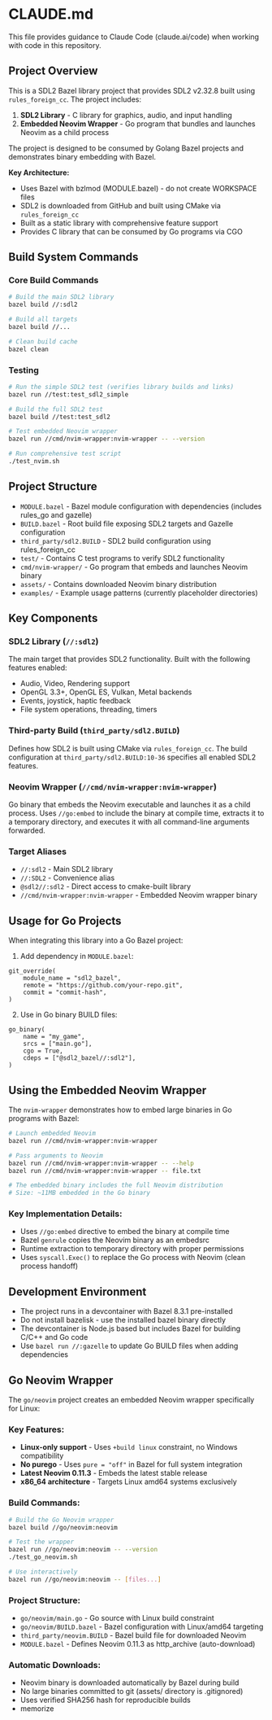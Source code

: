# CLAUDE.md

This file provides guidance to Claude Code (claude.ai/code) when working with code in this repository.

## Project Overview

This is a SDL2 Bazel library project that provides SDL2 v2.32.8 built using `rules_foreign_cc`. The project includes:

1. **SDL2 Library** - C library for graphics, audio, and input handling
2. **Embedded Neovim Wrapper** - Go program that bundles and launches Neovim as a child process

The project is designed to be consumed by Golang Bazel projects and demonstrates binary embedding with Bazel.

**Key Architecture:**

- Uses Bazel with bzlmod (MODULE.bazel) - do not create WORKSPACE files
- SDL2 is downloaded from GitHub and built using CMake via `rules_foreign_cc`
- Built as a static library with comprehensive feature support
- Provides C library that can be consumed by Go programs via CGO

## Build System Commands

### Core Build Commands

```bash
# Build the main SDL2 library
bazel build //:sdl2

# Build all targets
bazel build //...

# Clean build cache
bazel clean
```

### Testing

```bash
# Run the simple SDL2 test (verifies library builds and links)
bazel run //test:test_sdl2_simple

# Build the full SDL2 test
bazel build //test:test_sdl2

# Test embedded Neovim wrapper
bazel run //cmd/nvim-wrapper:nvim-wrapper -- --version

# Run comprehensive test script
./test_nvim.sh
```

## Project Structure

- `MODULE.bazel` - Bazel module configuration with dependencies (includes rules_go and gazelle)
- `BUILD.bazel` - Root build file exposing SDL2 targets and Gazelle configuration
- `third_party/sdl2.BUILD` - SDL2 build configuration using rules_foreign_cc
- `test/` - Contains C test programs to verify SDL2 functionality
- `cmd/nvim-wrapper/` - Go program that embeds and launches Neovim binary
- `assets/` - Contains downloaded Neovim binary distribution
- `examples/` - Example usage patterns (currently placeholder directories)

## Key Components

### SDL2 Library (`//:sdl2`)

The main target that provides SDL2 functionality. Built with the following features enabled:

- Audio, Video, Rendering support
- OpenGL 3.3+, OpenGL ES, Vulkan, Metal backends
- Events, joystick, haptic feedback
- File system operations, threading, timers

### Third-party Build (`third_party/sdl2.BUILD`)

Defines how SDL2 is built using CMake via `rules_foreign_cc`. The build configuration at `third_party/sdl2.BUILD:10-36` specifies all enabled SDL2 features.

### Neovim Wrapper (`//cmd/nvim-wrapper:nvim-wrapper`)

Go binary that embeds the Neovim executable and launches it as a child process. Uses `//go:embed` to include the binary at compile time, extracts it to a temporary directory, and executes it with all command-line arguments forwarded.

### Target Aliases

- `//:sdl2` - Main SDL2 library
- `//:SDL2` - Convenience alias
- `@sdl2//:sdl2` - Direct access to cmake-built library
- `//cmd/nvim-wrapper:nvim-wrapper` - Embedded Neovim wrapper binary

## Usage for Go Projects

When integrating this library into a Go Bazel project:

1. Add dependency in `MODULE.bazel`:

```starlark
git_override(
    module_name = "sdl2_bazel",
    remote = "https://github.com/your-repo.git",
    commit = "commit-hash",
)
```

2. Use in Go binary BUILD files:

```starlark
go_binary(
    name = "my_game",
    srcs = ["main.go"],
    cgo = True,
    cdeps = ["@sdl2_bazel//:sdl2"],
)
```

## Using the Embedded Neovim Wrapper

The `nvim-wrapper` demonstrates how to embed large binaries in Go programs with Bazel:

```bash
# Launch embedded Neovim
bazel run //cmd/nvim-wrapper:nvim-wrapper

# Pass arguments to Neovim
bazel run //cmd/nvim-wrapper:nvim-wrapper -- --help
bazel run //cmd/nvim-wrapper:nvim-wrapper -- file.txt

# The embedded binary includes the full Neovim distribution
# Size: ~11MB embedded in the Go binary
```

### Key Implementation Details:

- Uses `//go:embed` directive to embed the binary at compile time
- Bazel `genrule` copies the Neovim binary as an embedsrc
- Runtime extraction to temporary directory with proper permissions
- Uses `syscall.Exec()` to replace the Go process with Neovim (clean process handoff)

## Development Environment

- The project runs in a devcontainer with Bazel 8.3.1 pre-installed
- Do not install bazelisk - use the installed bazel binary directly
- The devcontainer is Node.js based but includes Bazel for building C/C++ and Go code
- Use `bazel run //:gazelle` to update Go BUILD files when adding dependencies

## Go Neovim Wrapper

The `go/neovim` project creates an embedded Neovim wrapper specifically for Linux:

### Key Features:
- **Linux-only support** - Uses `+build linux` constraint, no Windows compatibility
- **No purego** - Uses `pure = "off"` in Bazel for full system integration
- **Latest Neovim 0.11.3** - Embeds the latest stable release
- **x86_64 architecture** - Targets Linux amd64 systems exclusively

### Build Commands:
```bash
# Build the Go Neovim wrapper
bazel build //go/neovim:neovim

# Test the wrapper
bazel run //go/neovim:neovim -- --version
./test_go_neovim.sh

# Use interactively
bazel run //go/neovim:neovim -- [files...]
```

### Project Structure:
- `go/neovim/main.go` - Go source with Linux build constraint
- `go/neovim/BUILD.bazel` - Bazel configuration with Linux/amd64 targeting
- `third_party/neovim.BUILD` - Bazel build file for downloaded Neovim
- `MODULE.bazel` - Defines Neovim 0.11.3 as http_archive (auto-download)

### Automatic Downloads:
- Neovim binary is downloaded automatically by Bazel during build
- No large binaries committed to git (assets/ directory is .gitignored)
- Uses verified SHA256 hash for reproducible builds
- memorize